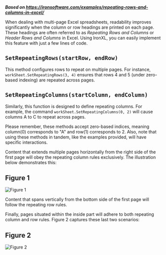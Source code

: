 ***Based on <https://ironsoftware.com/examples/repeating-rows-and-columns-in-excel/>***

When dealing with multi-page Excel spreadsheets, readability improves significantly when the column or row headings are printed on each page. These headings are often referred to as _Repeating Rows and Columns_ or _Header Rows and Columns_ in Excel. Using IronXL, you can easily implement this feature with just a few lines of code.

## `SetRepeatingRows(startRow, endRow)`

This method configures rows to repeat on multiple pages. For instance, `workSheet.SetRepeatingRows(3, 4)` ensures that rows 4 and 5 (under zero-based indexing) are repeated across pages.

## `SetRepeatingColumns(startColumn, endColumn)`

Similarly, this function is designed to define repeating columns. For example, the command `workSheet.SetRepeatingColumns(0, 2)` will cause columns A to C to repeat across pages.

Please remember, these methods accept zero-based indices, meaning column(0) corresponds to "A" and row(1) corresponds to 2\. Also, note that using these methods in tandem, like the examples provided, will have specific interactions.

Content that extends multiple pages horizontally from the right side of the first page will obey the repeating column rules exclusively. The illustration below demonstrates this:

## Figure 1

![Figure 1](https://ironsoftware.com/static-assets/excel/examples/repeating-rows-and-columns-in-excel/repeating-rows-and-columns-in-excel-2.webp)

Content that spans vertically from the bottom side of the first page will follow the repeating row rules.

Finally, pages situated within the inside part will adhere to both repeating column and row rules. Figure 2 captures these last two scenarios:

## Figure 2

![Figure 2](https://ironsoftware.com/static-assets/excel/examples/repeating-rows-and-columns-in-excel/repeating-rows-and-columns-in-excel-3.webp)